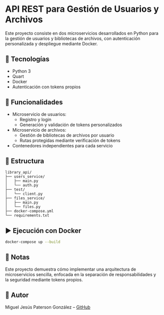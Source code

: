# API REST para Gestión de Usuarios y Archivos

Este proyecto consiste en dos microservicios desarrollados en Python para la gestión de usuarios y bibliotecas de archivos, con autenticación personalizada y despliegue mediante Docker.

## 🔧 Tecnologías
- Python 3
- Quart
- Docker
- Autenticación con tokens propios

## 🚀 Funcionalidades
- Microservicio de usuarios:
  - Registro y login
  - Generación y validación de tokens personalizados
- Microservicio de archivos:
  - Gestión de bibliotecas de archivos por usuario
  - Rutas protegidas mediante verificación de tokens
- Contenedores independientes para cada servicio

## 📁 Estructura
```
library_api/
├── users_service/
│   ├── main.py
│   └── auth.py
├── test/
│   └── client.py
├── files_service/
│   ├── main.py
│   └── files.py
├── docker-compose.yml
└── requirements.txt
```

## ▶️ Ejecución con Docker
```bash
docker-compose up --build
```

## 📌 Notas
Este proyecto demuestra cómo implementar una arquitectura de microservicios sencilla, enfocada en la separación de responsabilidades y la seguridad mediante tokens propios.

## 👤 Autor
Miguel Jesús Paterson González – [GitHub](https://github.com/paterson3c)
